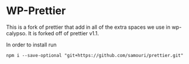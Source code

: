 # WP-Prettier

This is a fork of prettier that add in all of the extra spaces we use in wp-calypso.
It is forked off of prettier v1.1.

In order to install run 
```
npm i --save-optional "git+https://github.com/samouri/prettier.git"
```
